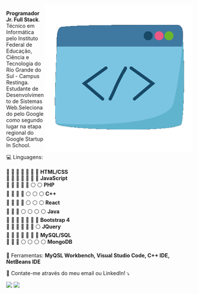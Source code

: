 <img src="https://github.com/MateusKaufmann/MateusKaufmann/blob/main/oie_transparent%20(3).png" min-width="250px" max-width="250px" width="400px" align="right" alt="">

<p align="left"> 
   <strong>Programador Jr. Full Stack</strong>.<br>
   Técnico em Informática pelo Instituto Federal de Educação, Ciência e Tecnologia do Rio Grande do Sul - Campus Restinga. Estudante de Desenvolvimento de Sistemas Web.Selecionado pelo Google como segundo lugar na etapa regional do Google Startup In School.
</p>

<p align="left" style="align: justify">
   &#128187 Linguagens: <br><br>
   &#128309 &#128309 &#128309 &#128309 &#128309 &#128309 &#128309 <strong> HTML/CSS </strong><br>
   &#128309 &#128309 &#128309 &#128309 &#128309 &#128309 &#128309 <strong> JavaScript</strong><br>
   &#128309 &#128309 &#128309 &#128309 &#128309 &#9898 &#9898 <strong> PHP</strong><br>
   &#128309 &#128309 &#128309 &#128309 &#9898 &#9898 &#9898<strong> C++</strong><br>
   &#128309 &#128309 &#128309 &#128309 &#9898 &#9898 &#9898<strong> React</strong><br>
   &#128309 &#128309 &#128309 &#9898 &#9898 &#9898 &#9898 <strong> Java</strong><br>
   &#128309 &#128309 &#128309 &#128309 &#128309 &#128309 &#128309 <strong> Bootstrap 4</strong><br>
   &#128309 &#128309 &#128309 &#128309 &#128309 &#128309 &#9898 <strong> JQuery</strong><br>
   &#128309 &#128309 &#128309 &#128309 &#128309 &#128309 &#128309 <strong> MySQL/SQL</strong><br>
   &#128309 &#128309 &#128309 &#9898 &#9898 &#9898 &#9898 <strong> MongoDB</strong><br>
</p>

<p align="left">
  💼 Ferramentas: <strong>MyQSL Workbench, Visual Studio Code, C++ IDE, NetBeans IDE</strong>
</p>

<p align="left">
  💌 Contate-me através do meu email ou LinkedIn! ⤵️
</p>

<p align="left">
  <a href="" alt="Gmail">
  <img src="https://img.shields.io/badge/-Gmail-FF0000?style=flat-square&labelColor=FF0000&logo=gmail&logoColor=white&link=mateusbkaufmann@gmail.com" /></a>

  <a href="https://www.linkedin.com/in/mateus-kaufmann-494194213" alt="Linkedin">
  <img src="https://img.shields.io/badge/-Linkedin-0e76a8?style=flat-square&logo=Linkedin&logoColor=white&link=LINK-DO-SEU-LINKEDIN" /></a>
</p>  
